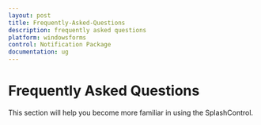 ```yaml
---
layout: post
title: Frequently-Asked-Questions
description: frequently asked questions
platform: windowsforms
control: Notification Package 
documentation: ug
---
```


# Frequently Asked Questions

This section will help you become more familiar in using the SplashControl.


